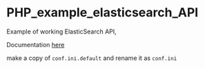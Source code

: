# PHP_example_elasticsearch_API

Example of working ElasticSearch API, 

Documentation [here](https://github.com/elastic/elasticsearch-php) 

make a copy of `conf.ini.default` and rename it as `conf.ini`
